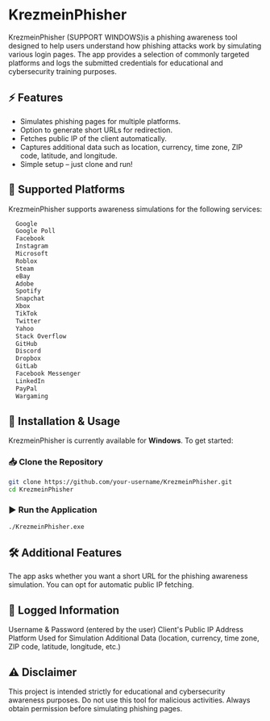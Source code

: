 # KrezmeinPhisher
KrezmeinPhisher (SUPPORT WINDOWS)is a phishing awareness tool designed to help users understand how phishing attacks work by simulating various login pages. The app provides a selection of commonly targeted platforms and logs the submitted credentials for educational and cybersecurity training purposes.  

## ⚡ Features  
- Simulates phishing pages for multiple platforms.  
- Option to generate short URLs for redirection.  
- Fetches public IP of the client automatically.  
- Captures additional data such as location, currency, time zone, ZIP code, latitude, and longitude.  
- Simple setup – just clone and run!  

## 📌 Supported Platforms  
KrezmeinPhisher supports awareness simulations for the following services:  
```sh
  Google
  Google Poll
  Facebook
  Instagram
  Microsoft
  Roblox
  Steam
  eBay
  Adobe
  Spotify
  Snapchat
  Xbox
  TikTok
  Twitter
  Yahoo
  Stack Overflow
  GitHub
  Discord
  Dropbox
  GitLab
  Facebook Messenger
  LinkedIn
  PayPal
  Wargaming
  ```
## 🚀 Installation & Usage  
KrezmeinPhisher is currently available for **Windows**. To get started:  

### 📥 Clone the Repository  
```sh
git clone https://github.com/your-username/KrezmeinPhisher.git
cd KrezmeinPhisher
```
### ▶️ Run the Application
```sh
./KrezmeinPhisher.exe
```

## 🛠 Additional Features
The app asks whether you want a short URL for the phishing awareness simulation.
You can opt for automatic public IP fetching.

## 📂 Logged Information
Username & Password (entered by the user)
Client's Public IP Address
Platform Used for Simulation
Additional Data (location, currency, time zone, ZIP code, latitude, longitude, etc.)

## ⚠️ Disclaimer
This project is intended strictly for educational and cybersecurity awareness purposes. Do not use this tool for malicious activities. Always obtain permission before simulating phishing pages.


